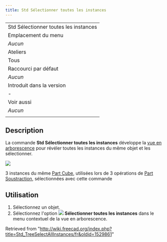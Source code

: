 ```yaml
---
title: Std Sélectionner toutes les instances
---
```

|  |
| --- |
| Std Sélectionner toutes les instances |
| Emplacement du menu |
| *Aucun* |
| Ateliers |
| Tous |
| Raccourci par défaut |
| *Aucun* |
| Introduit dans la version |
| - |
| Voir aussi |
| *Aucun* |
|  |

## Description

La commande **Std Sélectionner toutes les instances** développe la [vue en arborescence](/Tree_view/fr "Tree view/fr") pour révéler toutes les instances du même objet et les sélectionner.

![](/images/Std_TreeSelectAllInstances_Example.png)

3 instances du même [Part Cube](/Part_Box/fr "Part Box/fr"), utilisées lors de 3 opérations de [Part Soustraction](/Part_Cut/fr "Part Cut/fr"), sélectionnées avec cette commande

## Utilisation

1. Sélectionnez un objet.
2. Sélectionnez l'option **![](/images/Std_TreeSelectAllInstances.svg) Sélectionner toutes les instances** dans le menu contextuel de la vue en arborescence.

Retrieved from "<http://wiki.freecad.org/index.php?title=Std_TreeSelectAllInstances/fr&oldid=1529861>"